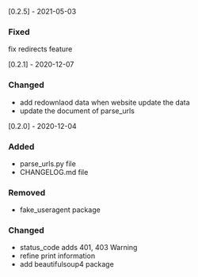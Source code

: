 [0.2.5] - 2021-05-03

### Fixed

fix redirects feature

[0.2.1] - 2020-12-07

### Changed

- add redownlaod data when website update the data
- update the document of parse_urls


[0.2.0] - 2020-12-04

### Added

- parse_urls.py file
- CHANGELOG.md file

### Removed

- fake_useragent package

### Changed

- status_code adds 401, 403 Warning
- refine print information
- add beautifulsoup4 package